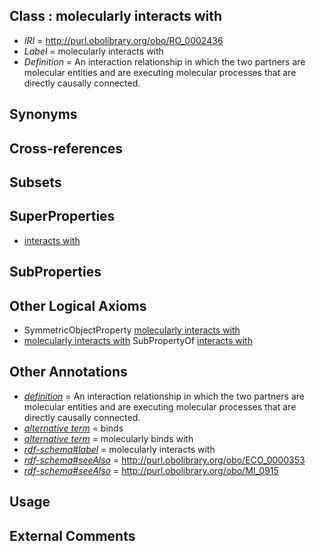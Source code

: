 
## Class : molecularly interacts with

 * *IRI* = http://purl.obolibrary.org/obo/RO_0002436
 * *Label* = molecularly interacts with
 * *Definition* = An interaction relationship in which the two partners are molecular entities and are executing molecular processes that are directly causally connected.

## Synonyms


## Cross-references


## Subsets


## SuperProperties

 * [interacts with](../../RO/34/RO_0002434.md)

## SubProperties


## Other Logical Axioms

 * SymmetricObjectProperty [molecularly interacts with](../../RO/36/RO_0002436.md)
 * [molecularly interacts with](../../RO/36/RO_0002436.md) SubPropertyOf [interacts with](../../RO/34/RO_0002434.md)

## Other Annotations

 * *[definition](../../IAO/15/IAO_0000115.md)* = An interaction relationship in which the two partners are molecular entities and are executing molecular processes that are directly causally connected.
 * *[alternative term](../../IAO/18/IAO_0000118.md)* = binds
 * *[alternative term](../../IAO/18/IAO_0000118.md)* = molecularly binds with
 * *[rdf-schema#label](../../el/rdf-schema#label.md)* = molecularly interacts with
 * *[rdf-schema#seeAlso](../../so/rdf-schema#seeAlso.md)* = http://purl.obolibrary.org/obo/ECO_0000353
 * *[rdf-schema#seeAlso](../../so/rdf-schema#seeAlso.md)* = http://purl.obolibrary.org/obo/MI_0915

## Usage


## External Comments


